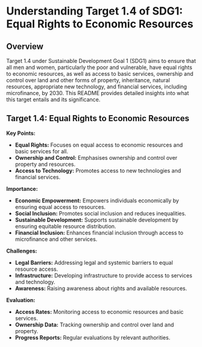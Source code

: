 # Understanding Target 1.4 of SDG1: Equal Rights to Economic Resources

## Overview
Target 1.4 under Sustainable Development Goal 1 (SDG1) aims to ensure that all men and women, particularly the poor and vulnerable, have equal rights to economic resources, as well as access to basic services, ownership and control over land and other forms of property, inheritance, natural resources, appropriate new technology, and financial services, including microfinance, by 2030. This README provides detailed insights into what this target entails and its significance.

## Target 1.4: Equal Rights to Economic Resources

**Key Points:**
- **Equal Rights:** Focuses on equal access to economic resources and basic services for all.
- **Ownership and Control:** Emphasises ownership and control over property and resources.
- **Access to Technology:** Promotes access to new technologies and financial services.

**Importance:**
- **Economic Empowerment:** Empowers individuals economically by ensuring equal access to resources.
- **Social Inclusion:** Promotes social inclusion and reduces inequalities.
- **Sustainable Development:** Supports sustainable development by ensuring equitable resource distribution.
- **Financial Inclusion:** Enhances financial inclusion through access to microfinance and other services.

**Challenges:**
- **Legal Barriers:** Addressing legal and systemic barriers to equal resource access.
- **Infrastructure:** Developing infrastructure to provide access to services and technology.
- **Awareness:** Raising awareness about rights and available resources.

**Evaluation:**
- **Access Rates:** Monitoring access to economic resources and basic services.
- **Ownership Data:** Tracking ownership and control over land and property.
- **Progress Reports:** Regular evaluations by relevant authorities.
